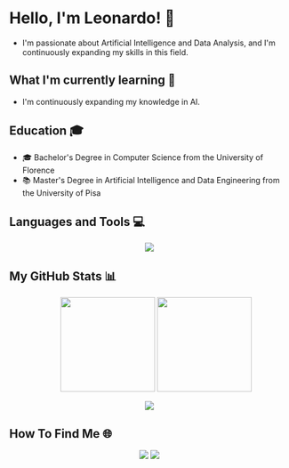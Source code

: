 # Hello, I'm Leonardo! 👋
- I'm passionate about Artificial Intelligence and Data Analysis, and I'm continuously expanding my skills in this field.

## What I'm currently learning 🌱
- I'm continuously expanding my knowledge in AI.

## Education 🎓
- 🎓 Bachelor's Degree in Computer Science from the University of Florence
- 📚 Master's Degree in Artificial Intelligence and Data Engineering from the University of Pisa

## Languages and Tools 💻
<p align="center">
  <a href="https://skillicons.dev">
    <img src="https://skillicons.dev/icons?i=c,cpp,anaconda,pycharm,py,pytorch,sklearn,matlab,html,css,redis,mongodb,mysql,ubuntu,linux,java,maven,idea,docker,vscode,latex" />
  </a>
</p>


## My GitHub Stats 📊
<div>
<ul align="center", href="https://github.com/anuraghazra/github-readme-stats">
    <img height=170, src="https://github-readme-stats.vercel.app/api/top-langs/?username=leobargiotti&layout=compact&theme=dark&size_weight=0.5&count_weight=0.5">
    <img height=170, src = "https://github-readme-stats.vercel.app/api?username=leobargiotti&show_icons=true&theme=dark">
</ul>
</div>

<p align="center">
  <img src="https://streak-stats.demolab.com?user=leobargiotti&theme=dark">
</p>




## How To Find Me 🌐
<p align="center">
  <a style="text-decoration: none;" href="https://www.instagram.com/bargiottileo">
    <img src="https://skillicons.dev/icons?i=instagram"/>
  </a>
  <a style="text-decoration: none;"href="www.linkedin.com/in/leonardo-bargiotti-51a417232">
    <img src="https://skillicons.dev/icons?i=linkedin"/>
  </a>
</p>

<!--
**leobargiotti/leobargiotti** is a ✨ _special_ ✨ repository because its `README.md` (this file) appears on your GitHub profile.

Here are some ideas to get you started:

- 🔭 I’m currently working on ...
- 🌱 I’m currently learning ...
- 👯 I’m looking to collaborate on ...
- 🤔 I’m looking for help with ...
- 💬 Ask me about ...
- 📫 How to reach me: ...
- 😄 Pronouns: ...
- ⚡ Fun fact: ...
-->

